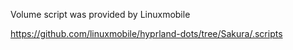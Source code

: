 Volume script was provided by Linuxmobile

https://github.com/linuxmobile/hyprland-dots/tree/Sakura/.scripts
